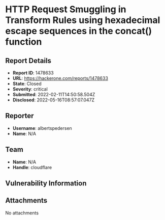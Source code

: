 # HTTP Request Smuggling in Transform Rules using hexadecimal escape sequences in the concat() function

## Report Details
- **Report ID**: 1478633
- **URL**: https://hackerone.com/reports/1478633
- **State**: Closed
- **Severity**: critical
- **Submitted**: 2022-02-11T14:50:58.504Z
- **Disclosed**: 2022-05-16T08:57:07.047Z

## Reporter
- **Username**: albertspedersen
- **Name**: N/A

## Team
- **Name**: N/A
- **Handle**: cloudflare

## Vulnerability Information


## Attachments
No attachments
